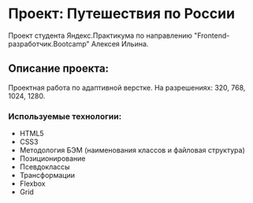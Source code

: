 # Проект: Путешествия по России
Проект студента Яндекс.Практикума по направлению "Frontend-разработчик.Bootcamp" Алексея Ильина.
## Описание проекта: 
Проектная работа по адаптивной верстке. На разрешениях: 320, 768, 1024, 1280. 

### Используемые технологии: 
* HTML5
* CSS3
* Методология БЭМ (наименования классов и файловая структура)
* Позиционирование
* Псевдоклассы
* Трансформации
* Flexbox
* Grid